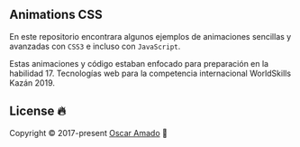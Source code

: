 ## Animations CSS

En este repositorio encontrara algunos ejemplos de animaciones sencillas y avanzadas con `CSS3` e incluso con `JavaScript`.

Estas animaciones y código estaban enfocado para preparación en la habilidad 17. Tecnologías web para la competencia internacional WorldSkills Kazán 2019.

## License 🔥
Copyright © 2017-present [Oscar Amado](https://github.com/ofaaoficial) 🧔
